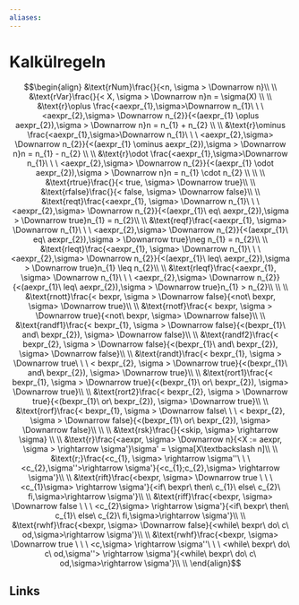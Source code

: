 ```yaml
---
aliases: 
---
```

# Kalkülregeln 
$$\begin{align}
&\text{rNum}\frac{}{<n, \sigma > \Downarrow n}\\ \\
&\text{rVar}\frac{}{< X, \sigma > \Downarrow n}n = \sigma(X) \\ \\
&\text{r}\oplus \frac{<aexpr_{1},\sigma>\Downarrow n_{1}\ \ \ <aexpr_{2},\sigma> \Downarrow n_{2}}{<(aexpr_{1} \oplus aexpr_{2}),\sigma > \Downarrow n}n = n_{1} + n_{2} \\ \\
&\text{r}\ominus \frac{<aexpr_{1},\sigma>\Downarrow n_{1}\ \ \ <aexpr_{2},\sigma> \Downarrow n_{2}}{<(aexpr_{1} \ominus aexpr_{2}),\sigma > \Downarrow n}n = n_{1} - n_{2} \\ \\
&\text{r}\odot \frac{<aexpr_{1},\sigma>\Downarrow n_{1}\ \ \ <aexpr_{2},\sigma> \Downarrow n_{2}}{<(aexpr_{1} \odot aexpr_{2}),\sigma > \Downarrow n}n = n_{1} \cdot n_{2} \\ \\
\\
&\text{rtrue}\frac{}{< true, \sigma> \Downarrow true}\\ \\
&\text{rfalse}\frac{}{< false, \sigma> \Downarrow false}\\ \\
&\text{reqt}\frac{<aexpr_{1}, \sigma> \Downarrow n_{1}\ \ \ <aexpr_{2},\sigma> \Downarrow n_{2}}{<(aexpr_{1}\ eq\ aexpr_{2}),\sigma > \Downarrow true}n_{1} = n_{2}\\ \\ 
&\text{reqf}\frac{<aexpr_{1}, \sigma> \Downarrow n_{1}\ \ \ <aexpr_{2},\sigma> \Downarrow n_{2}}{<(aexpr_{1}\ eq\ aexpr_{2}),\sigma > \Downarrow true}\neg n_{1} = n_{2}\\ \\ 
&\text{rleqt}\frac{<aexpr_{1}, \sigma> \Downarrow n_{1}\ \ \ <aexpr_{2},\sigma> \Downarrow n_{2}}{<(aexpr_{1}\ leq\ aexpr_{2}),\sigma > \Downarrow true}n_{1} \leq n_{2}\\ \\ 
&\text{rleqf}\frac{<aexpr_{1}, \sigma> \Downarrow n_{1}\ \ \ <aexpr_{2},\sigma> \Downarrow n_{2}}{<(aexpr_{1}\ leq\ aexpr_{2}),\sigma > \Downarrow true}n_{1} > n_{2}\\ \\ 
\\
&\text{rnott}\frac{< bexpr, \sigma > \Downarrow false}{<not\ bexpr, \sigma> \Downarrow true}\\ \\
&\text{rnotf}\frac{< bexpr, \sigma > \Downarrow true}{<not\ bexpr, \sigma> \Downarrow false}\\ \\
&\text{randf1}\frac{< bexpr_{1}, \sigma > \Downarrow false}{<(bexpr_{1}\ and\ bexpr_{2}), \sigma> \Downarrow false}\\ \\
&\text{randf2}\frac{< bexpr_{2}, \sigma > \Downarrow false}{<(bexpr_{1}\ and\ bexpr_{2}), \sigma> \Downarrow false}\\ \\
&\text{randt}\frac{< bexpr_{1}, \sigma > \Downarrow true\ \ \ < bexpr_{2}, \sigma > \Downarrow true}{<(bexpr_{1}\ and\ bexpr_{2}), \sigma> \Downarrow true}\\ \\
&\text{rort1}\frac{< bexpr_{1}, \sigma > \Downarrow true}{<(bexpr_{1}\ or\ bexpr_{2}), \sigma> \Downarrow true}\\ \\
&\text{rort2}\frac{< bexpr_{2}, \sigma > \Downarrow true}{<(bexpr_{1}\ or\ bexpr_{2}), \sigma> \Downarrow true}\\ \\
&\text{rorf}\frac{< bexpr_{1}, \sigma > \Downarrow false\ \ \ < bexpr_{2}, \sigma > \Downarrow false}{<(bexpr_{1}\ or\ bexpr_{2}), \sigma> \Downarrow false}\\ \\
\\
&\text{rsk}\frac{}{<skip, \sigma> \rightarrow \sigma} \\ \\
&\text{r}\frac{<aexpr, \sigma> \Downarrow n}{<X := aexpr, \sigma > \rightarrow \sigma'}\sigma' = \sigma[X\textbackslash n]\\ \\
&\text{r;}\frac{<c_{1}, \sigma> \rightarrow \sigma''\ \ \ <c_{2},\sigma''>\rightarrow \sigma'}{<c_{1};c_{2},\sigma> \rightarrow \sigma'}\\ \\
&\text{rift}\frac{<bexpr, \sigma> \Downarrow true \ \ \ <c_{1}\sigma> \rightarrow \sigma'}{<if\ bexpr\ then\ c_{1}\ else\ c_{2}\ fi,\sigma>\rightarrow \sigma'}\\ \\
&\text{riff}\frac{<bexpr, \sigma> \Downarrow false \ \ \ <c_{2}\sigma> \rightarrow \sigma'}{<if\ bexpr\ then\ c_{1}\ else\ c_{2}\ fi,\sigma>\rightarrow \sigma'}\\ \\
&\text{rwhf}\frac{<bexpr, \sigma> \Downarrow false}{<while\ bexpr\ do\ c\ od,\sigma>\rightarrow \sigma'}\\ \\
&\text{rwhf}\frac{<bexpr, \sigma> \Downarrow true \ \ \ <c,\sigma> \rightarrow \sigma''\ \ \ <while\ bexpr\ do\ c\ od,\sigma''> \rightarrow \sigma'}{<while\ bexpr\ do\ c\ od,\sigma>\rightarrow \sigma'}\\ \\
\end{align}$$

## Links